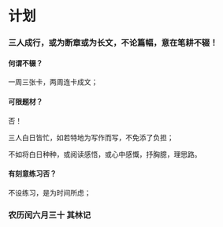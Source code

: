 # 计划

### 三人成行，或为断章或为长文，不论篇幅，意在笔耕不辍！

#### 何谓不辍？

一周三张卡，两周连卡成文；

#### 可限题材？

否！

三人白日皆忙，如若特地为写作而写，不免添了负担；

不如将白日种种，或阅读感悟，或心中感慨，抒胸臆，理思路。

#### 有刻意练习否？

不设练习，是为时间所虑；


### 农历闰六月三十 其林记

